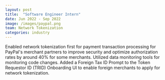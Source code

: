 ```yaml
---
layout: post
title:  "Software Engineer Intern"
date: Jun 2022 - Sep 2022
image: /images/paypal.png
team: Network Tokenization
categories: industry
---
```

Enabled network tokenization first for payment transaction processing for PayPal's merchant partners to improve security and optimize authorization rates by around 40% for some merchants. Utilized data monitoring tools for monitoring code changes. Added a Foreign Tax ID Prompt to the Token Requestor ID (TRID) Onboarding UI to enable foreign merchants to apply for network tokenization.